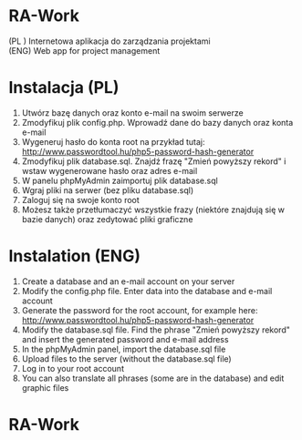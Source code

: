 # RA-Work
(PL ) Internetowa aplikacja do zarządzania projektami<br/>
(ENG) Web app for project management

# Instalacja (PL)
1. Utwórz bazę danych oraz konto e-mail na swoim serwerze
2. Zmodyfikuj plik config.php. Wprowadź dane do bazy danych oraz konta e-mail
3. Wygeneruj hasło do konta root na przykład tutaj: http://www.passwordtool.hu/php5-password-hash-generator
4. Zmodyfikuj plik database.sql. Znajdź frazę "Zmień powyższy rekord" i wstaw wygenerowane hasło oraz adres e-mail
5. W panelu phpMyAdmin zaimportuj plik database.sql
6. Wgraj pliki na serwer (bez pliku database.sql)
7. Zaloguj się na swoje konto root
8. Możesz także przetłumaczyć wszystkie frazy (niektóre znajdują się w bazie danych) oraz zedytować pliki graficzne

# Instalation (ENG)
1. Create a database and an e-mail account on your server
2. Modify the config.php file. Enter data into the database and e-mail account
3. Generate the password for the root account, for example here: http://www.passwordtool.hu/php5-password-hash-generator
4. Modify the database.sql file. Find the phrase "Zmień powyższy rekord" and insert the generated password and e-mail address
5. In the phpMyAdmin panel, import the database.sql file
6. Upload files to the server (without the database.sql file)
7. Log in to your root account
8. You can also translate all phrases (some are in the database) and edit graphic files
# RA-Work

